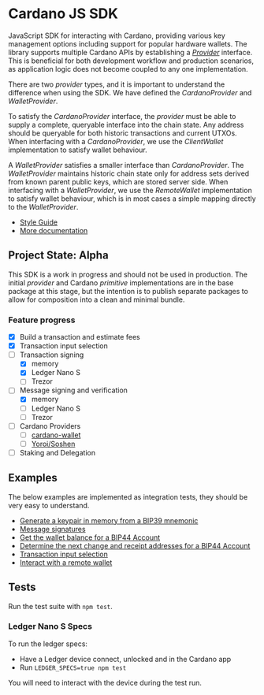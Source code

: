 # Cardano JS SDK
JavaScript SDK for interacting with Cardano, providing various key management options including support for popular hardware wallets. The library supports multiple Cardano APIs by establishing a [_Provider_](src/Provider/Provider.ts) interface. This is beneficial for both development workflow and production scenarios, as application logic does not become coupled to any one implementation.

There are two _provider_ types, and it is important to understand the difference when using the SDK. We have defined the _CardanoProvider_ and _WalletProvider_.

To satisfy the _CardanoProvider_ interface, the _provider_ must be able to supply a complete, queryable interface into the chain state. Any address should be queryable for both historic transactions and current UTXOs. When interfacing with a _CardanoProvider_, we use the _ClientWallet_ implementation to satisfy wallet behaviour. 

A _WalletProvider_ satisfies a smaller interface than _CardanoProvider_. The _WalletProvider_ maintains historic chain state only for address sets derived from known parent public keys, which are stored server side. When interfacing with a _WalletProvider_, we use the _RemoteWallet_ implementation to satisfy wallet behaviour, which is in most cases a simple mapping directly to the _WalletProvider_.

 - [Style Guide](docs/style_guide.md)
 - [More documentation](docs)

## Project State: Alpha

This SDK is a work in progress and should not be used in production. The initial _provider_ and Cardano _primitive_ implementations are in the base package at this stage, but the intention is to publish separate packages to allow for composition into a clean and minimal bundle.

### Feature progress

- [x] Build a transaction and estimate fees
- [x] Transaction input selection
- [ ] Transaction signing
  - [x] memory
  - [x] Ledger Nano S
  - [ ] Trezor
- [ ] Message signing and verification
  - [x] memory
  - [ ] Ledger Nano S
  - [ ] Trezor  
- [ ] Cardano Providers
  - [ ] [cardano-wallet](https://github.com/input-output-hk/cardano-wallet)
  - [ ] [Yoroi/Soshen](https://soshen.io/api-docs.html)
- [ ] Staking and Delegation

## Examples
The below examples are implemented as integration tests, they should be very easy to understand.

- [Generate a keypair in memory from a BIP39 mnemonic](src/test/MemoryKeyManager.spec.ts)
- [Message signatures](src/test/SignAndVerify.spec.ts)
- [Get the wallet balance for a BIP44 Account](src/test/WalletBalance.spec.ts)
- [Determine the next change and receipt addresses for a BIP44 Account](src/test/DetermineNextAddressForWallet.spec.ts)
- [Transaction input selection](src/test/SelectInputsForTransaction.spec.ts)
- [Interact with a remote wallet](src/test/RemoteWalletIntegration.spec.ts)

## Tests

Run the test suite with `npm test`.

### Ledger Nano S Specs
To run the ledger specs:
- Have a Ledger device connect, unlocked and in the Cardano app
- Run `LEDGER_SPECS=true npm test`
  
You will need to interact with the device during the test run.

